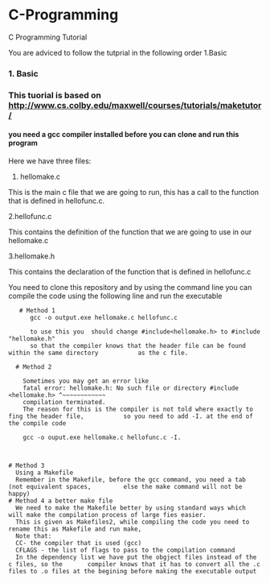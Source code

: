 # C-Programming
C Programming Tutorial

You are adviced to follow the tutprial in the following order 1.Basic

### 1. Basic
  ### This tuorial is based on http://www.cs.colby.edu/maxwell/courses/tutorials/maketutor/
  #### you need a gcc compiler installed before you can clone and run this program
  
Here we have three files:

1. hellomake.c

This is the main c file that we are going to run, this has a call to the function that is defined in hellofunc.c.
    
  2.hellofunc.c
  
  This contains the definition of the function that we are going to use in our hellomake.c
  
  3.hellomake.h
  
  This contains the declaration of the function that is defined in hellofunc.c
  

You need to clone this repository and by using the command line you can compile the code using the following line and run the executable

       # Method 1
          gcc -o output.exe hellomake.c hellofunc.c
          
          to use this you  should change #include<hellomake.h> to #include "hellomake.h"
          so that the compiler knows that the header file can be found within the same directory           as the c file.
  
      # Method 2

        Sometimes you may get an error like
        fatal error: hellomake.h: No such file or directory #include <hellomake.h> ^~~~~~~~~~~~~
        compilation terminated.
        The reason for this is the compiler is not told where exactly to fing the header file,           so you need to add -I. at the end of the compile code
        
        gcc -o ouput.exe hellomake.c hellofunc.c -I.
        
        
          
    # Method 3
      Using a Makefile
      Remember in the Makefile, before the gcc command, you need a tab (not equivalent spaces,         else the make command will not be happy)
    # Method 4 a better make file
      We need to make the Makefile better by using standard ways which will make the compilation process of large fies easier.
      This is given as Makefiles2, while compiling the code you need to rename this as Makefile and run make, 
      Note that:
      CC- the compiler that is used (gcc)
      CFLAGS - the list of flags to pass to the compilation command
      In the dependency list we have put the obgject files instead of the c files, so the       compiler knows that it has to convert all the .c files to .o files at the begining before making the executable output
      
      
      
      
      

